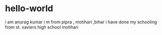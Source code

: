 # hello-world
i am anurag kumar
 i m from pipra , motihari ,bihar 
 i have done my schooling from st. xaviers high school motihari
